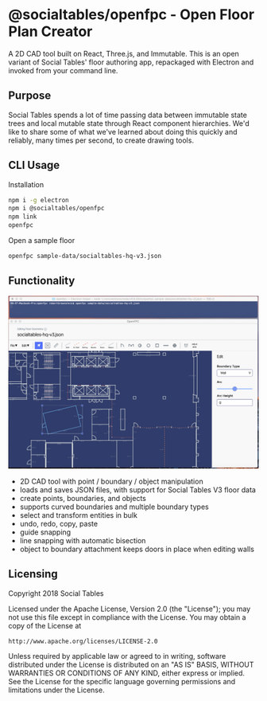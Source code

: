 # @socialtables/openfpc - Open Floor Plan Creator

A 2D CAD tool built on React, Three.js, and Immutable. This is an open variant
of Social Tables' floor authoring app, repackaged with Electron and invoked
from your command line.

## Purpose

Social Tables spends a lot of time passing data between immutable state trees
and local mutable state through React component hierarchies. We'd like to share
some of what we've learned about doing this quickly and reliably, many times per
second, to create drawing tools.

## CLI Usage

Installation
```sh
npm i -g electron
npm i @socialtables/openfpc
npm link
openfpc
```

Open a sample floor
```sh
openfpc sample-data/socialtables-hq-v3.json
```

## Functionality

![](./st-hq.png)

- 2D CAD tool with point / boundary / object manipulation
- loads and saves JSON files, with support for Social Tables V3 floor data
- create points, boundaries, and objects
- supports curved boundaries and multiple boundary types
- select and transform entities in bulk
- undo, redo, copy, paste
- guide snapping
- line snapping with automatic bisection
- object to boundary attachment keeps doors in place when editing walls

## Licensing

Copyright 2018 Social Tables

Licensed under the Apache License, Version 2.0 (the "License");
you may not use this file except in compliance with the License.
You may obtain a copy of the License at

    http://www.apache.org/licenses/LICENSE-2.0

Unless required by applicable law or agreed to in writing, software
distributed under the License is distributed on an "AS IS" BASIS,
WITHOUT WARRANTIES OR CONDITIONS OF ANY KIND, either express or implied.
See the License for the specific language governing permissions and
limitations under the License.
